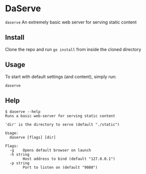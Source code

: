 # DaServe
`daserve` An extremely basic web server for serving static content

## Install
Clone the repo and run `go install` from inside the cloned directory

## Usage
To start with default settings (and content), simply run:

`daserve`

## Help

```
$ daserve --help
Runs a basic web-server for serving static content

'dir' is the directory to serve (default "./static")

Usage:
  daserve [flags] [dir]

Flags:
  -g    Opens default browser on launch
  -h string
        Host address to bind (default "127.0.0.1")
  -p string
        Port to listen on (default "9080")
```